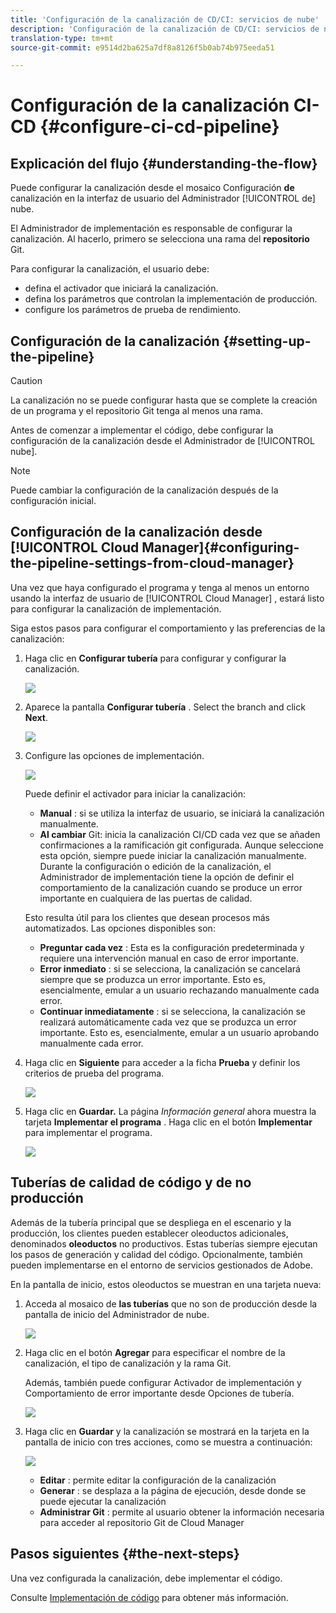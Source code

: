 ```yaml
---
title: 'Configuración de la canalización de CD/CI: servicios de nube'
description: 'Configuración de la canalización de CD/CI: servicios de nube'
translation-type: tm+mt
source-git-commit: e9514d2ba625a7df8a8126f5b0ab74b975eeda51

---
```



# Configuración de la canalización CI-CD {#configure-ci-cd-pipeline}


## Explicación del flujo {#understanding-the-flow}

Puede configurar la canalización desde el mosaico Configuración **de** canalización en la interfaz de usuario del Administrador [!UICONTROL de] nube.

El Administrador de implementación es responsable de configurar la canalización. Al hacerlo, primero se selecciona una rama del **repositorio** Git.

Para configurar la canalización, el usuario debe:

* defina el activador que iniciará la canalización.
* defina los parámetros que controlan la implementación de producción.
* configure los parámetros de prueba de rendimiento.

## Configuración de la canalización {#setting-up-the-pipeline}

>[!CAUTION]
>
>La canalización no se puede configurar hasta que se complete la creación de un programa y el repositorio Git tenga al menos una rama.

Antes de comenzar a implementar el código, debe configurar la configuración de la canalización desde el Administrador de [!UICONTROL nube].

>[!NOTE]
>
>Puede cambiar la configuración de la canalización después de la configuración inicial.

## Configuración de la canalización desde [!UICONTROL Cloud Manager]{#configuring-the-pipeline-settings-from-cloud-manager}

Una vez que haya configurado el programa y tenga al menos un entorno usando la interfaz de usuario de [!UICONTROL Cloud Manager] , estará listo para configurar la canalización de implementación.

Siga estos pasos para configurar el comportamiento y las preferencias de la canalización:

1. Haga clic en **Configurar tubería** para configurar y configurar la canalización.

   ![](assets/set-up-pipeline1.png)

1. Aparece la pantalla **Configurar tubería** . Select the branch and click **Next**.

   ![](assets/set-up-pipeline2.png)

1. Configure las opciones de implementación.

   ![](assets/set-up-pipeline3.png)

   Puede definir el activador para iniciar la canalización:

   * **Manual** : si se utiliza la interfaz de usuario, se iniciará la canalización manualmente.
   * **Al cambiar** Git: inicia la canalización CI/CD cada vez que se añaden confirmaciones a la ramificación git configurada. Aunque seleccione esta opción, siempre puede iniciar la canalización manualmente.
   Durante la configuración o edición de la canalización, el Administrador de implementación tiene la opción de definir el comportamiento de la canalización cuando se produce un error importante en cualquiera de las puertas de calidad.

   Esto resulta útil para los clientes que desean procesos más automatizados. Las opciones disponibles son:

   * **Preguntar cada vez** : Esta es la configuración predeterminada y requiere una intervención manual en caso de error importante.
   * **Error inmediato** : si se selecciona, la canalización se cancelará siempre que se produzca un error importante. Esto es, esencialmente, emular a un usuario rechazando manualmente cada error.
   * **Continuar inmediatamente** : si se selecciona, la canalización se realizará automáticamente cada vez que se produzca un error importante. Esto es, esencialmente, emular a un usuario aprobando manualmente cada error.


1. Haga clic en **Siguiente** para acceder a la ficha **Prueba** y definir los criterios de prueba del programa.

   ![](assets/set-up-pipeline4.png)

1. Haga clic en **Guardar.** La página *Información general* ahora muestra la tarjeta **Implementar el programa** . Haga clic en el botón **Implementar** para implementar el programa.

   ![](assets/configure-pipeline5.png)


## Tuberías de calidad de código y de no producción

Además de la tubería principal que se despliega en el escenario y la producción, los clientes pueden establecer oleoductos adicionales, denominados **oleoductos** no productivos. Estas tuberías siempre ejecutan los pasos de generación y calidad del código. Opcionalmente, también pueden implementarse en el entorno de servicios gestionados de Adobe.

En la pantalla de inicio, estos oleoductos se muestran en una tarjeta nueva:

1. Acceda al mosaico de **las tuberías** que no son de producción desde la pantalla de inicio del Administrador de nube.

   ![](assets/configure-pipeline6.png)

1. Haga clic en el botón **Agregar** para especificar el nombre de la canalización, el tipo de canalización y la rama Git.

   Además, también puede configurar Activador de implementación y Comportamiento de error importante desde Opciones de tubería.

   ![](assets/non-prod-pipe1.png)

1. Haga clic en **Guardar** y la canalización se mostrará en la tarjeta en la pantalla de inicio con tres acciones, como se muestra a continuación:

   ![](assets/configure-pipeline8.png)

   * **Editar** : permite editar la configuración de la canalización
   * **Generar** : se desplaza a la página de ejecución, desde donde se puede ejecutar la canalización
   * **Administrar Git** : permite al usuario obtener la información necesaria para acceder al repositorio Git de Cloud Manager

## Pasos siguientes {#the-next-steps}

Una vez configurada la canalización, debe implementar el código.

Consulte [Implementación de código](deploy-code.md) para obtener más información.
